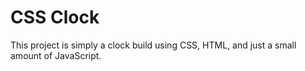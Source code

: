 # CSS Clock
This project is simply a clock build using CSS, HTML, and just a small amount of JavaScript.
